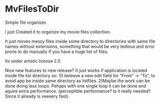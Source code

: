 # MvFilesToDir

Simple file organizer.

I just Created it to organize my movie files collection.

It just moves messy files inside some directory to directories with same file names without extensions, something that would be very tedious and error prone to do manually if you have a huge list of files.

Its under artistic license 2.0

Nice new features to new release? 
  It just works if application is located inside file list directory so:
  1)I beleave a new edit field for "From" -> "To", to avoid app be inside same directory as listfiles.
  2)Maybe the work can be done doing less loops. Pehaps with one single loop it can be done and aquire extra performance. (perceptible performance? Is it really needed? Since it already is veeeery fast).
  

